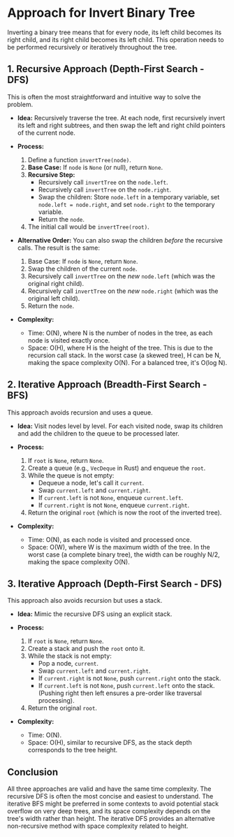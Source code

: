 # Approach for Invert Binary Tree

Inverting a binary tree means that for every node, its left child becomes its right child, and its right child becomes its left child. This operation needs to be performed recursively or iteratively throughout the tree.

## 1. Recursive Approach (Depth-First Search - DFS)

This is often the most straightforward and intuitive way to solve the problem.

*   **Idea:** Recursively traverse the tree. At each node, first recursively invert its left and right subtrees, and then swap the left and right child pointers of the current node.

*   **Process:**
    1.  Define a function `invertTree(node)`.
    2.  **Base Case:** If `node` is `None` (or null), return `None`.
    3.  **Recursive Step:**
        *   Recursively call `invertTree` on the `node.left`.
        *   Recursively call `invertTree` on the `node.right`.
        *   Swap the children: Store `node.left` in a temporary variable, set `node.left = node.right`, and set `node.right` to the temporary variable.
        *   Return the `node`.
    4.  The initial call would be `invertTree(root)`.

*   **Alternative Order:** You can also swap the children *before* the recursive calls. The result is the same:
    1.  Base Case: If `node` is `None`, return `None`.
    2.  Swap the children of the current `node`.
    3.  Recursively call `invertTree` on the *new* `node.left` (which was the original right child).
    4.  Recursively call `invertTree` on the *new* `node.right` (which was the original left child).
    5.  Return the `node`.

*   **Complexity:**
    *   Time: O(N), where N is the number of nodes in the tree, as each node is visited exactly once.
    *   Space: O(H), where H is the height of the tree. This is due to the recursion call stack. In the worst case (a skewed tree), H can be N, making the space complexity O(N). For a balanced tree, it's O(log N).

## 2. Iterative Approach (Breadth-First Search - BFS)

This approach avoids recursion and uses a queue.

*   **Idea:** Visit nodes level by level. For each visited node, swap its children and add the children to the queue to be processed later.

*   **Process:**
    1.  If `root` is `None`, return `None`.
    2.  Create a queue (e.g., `VecDeque` in Rust) and enqueue the `root`.
    3.  While the queue is not empty:
        *   Dequeue a node, let's call it `current`.
        *   Swap `current.left` and `current.right`.
        *   If `current.left` is not `None`, enqueue `current.left`.
        *   If `current.right` is not `None`, enqueue `current.right`.
    4.  Return the original `root` (which is now the root of the inverted tree).

*   **Complexity:**
    *   Time: O(N), as each node is visited and processed once.
    *   Space: O(W), where W is the maximum width of the tree. In the worst case (a complete binary tree), the width can be roughly N/2, making the space complexity O(N).

## 3. Iterative Approach (Depth-First Search - DFS)

This approach also avoids recursion but uses a stack.

*   **Idea:** Mimic the recursive DFS using an explicit stack.

*   **Process:**
    1.  If `root` is `None`, return `None`.
    2.  Create a stack and push the `root` onto it.
    3.  While the stack is not empty:
        *   Pop a node, `current`.
        *   Swap `current.left` and `current.right`.
        *   If `current.right` is not `None`, push `current.right` onto the stack.
        *   If `current.left` is not `None`, push `current.left` onto the stack. (Pushing right then left ensures a pre-order like traversal processing).
    4.  Return the original `root`.

*   **Complexity:**
    *   Time: O(N).
    *   Space: O(H), similar to recursive DFS, as the stack depth corresponds to the tree height.

## Conclusion

All three approaches are valid and have the same time complexity. The recursive DFS is often the most concise and easiest to understand. The iterative BFS might be preferred in some contexts to avoid potential stack overflow on very deep trees, and its space complexity depends on the tree's width rather than height. The iterative DFS provides an alternative non-recursive method with space complexity related to height.
